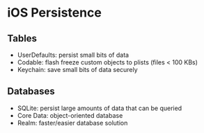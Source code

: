 # iOS Persistence

## Tables

- UserDefaults: persist small bits of data
- Codable: flash freeze custom objects to plists (files < 100 KBs)
- Keychain: save small bits of data securely

## Databases

- SQLite: persist large amounts of data that can be queried
- Core Data: object-oriented database
- Realm: faster/easier database solution

